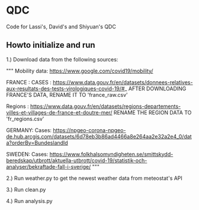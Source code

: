 # QDC
Code for Lassi's, David's and Shiyuan's QDC


## Howto initialize and run

1.) Download data from the following sources:

"""
Mobility data: https://www.google.com/covid19/mobility/


FRANCE :
CASES : https://www.data.gouv.fr/en/datasets/donnees-relatives-aux-resultats-des-tests-virologiques-covid-19/#_
AFTER DOWNLOADING FRANCE'S DATA, RENAME IT TO 'france_raw.csv'

Regions : https://www.data.gouv.fr/en/datasets/regions-departements-villes-et-villages-de-france-et-doutre-mer/
RENAME THE REGION DATA TO 'fr_regions.csv'

GERMANY:
Cases: https://npgeo-corona-npgeo-de.hub.arcgis.com/datasets/6d78eb3b86ad4466a8e264aa2e32a2e4_0/data?orderBy=BundeslandId

SWEDEN:
Cases: https://www.folkhalsomyndigheten.se/smittskydd-beredskap/utbrott/aktuella-utbrott/covid-19/statistik-och-analyser/bekraftade-fall-i-sverige/
"""

2.) Run weather.py to get the newest weather data from meteostat's API

3.) Run clean.py

4.) Run analysis.py
